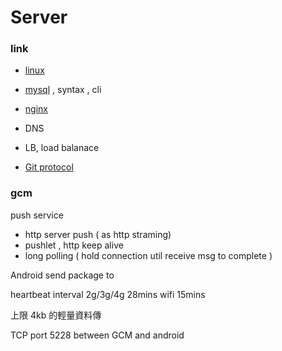 # Server

### link
- [linux](linux/README.md)
- [mysql](mysql/README.md) , syntax , cli
- [nginx](nginx/README.md) 



- DNS
- LB, load balanace 
- [Git protocol](git_protocol.md)





### gcm 

push service
- http server push ( as http straming)
- pushlet , http keep alive
- long polling (  hold connection  util receive msg to complete )




Android send package to 

heartbeat interval
    2g/3g/4g    28mins
    wifi          15mins

上限 4kb 的輕量資料傳




TCP port 5228    between GCM and android




